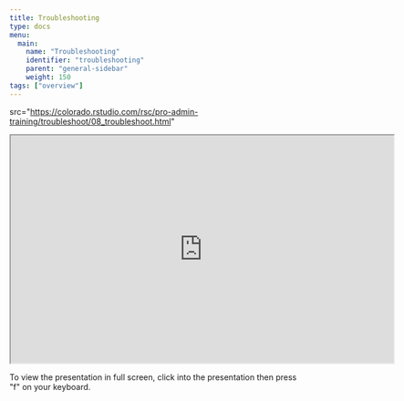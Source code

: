 ```yaml
---
title: Troubleshooting
type: docs
menu:
  main:
    name: "Troubleshooting"
    identifier: "troubleshooting"
    parent: "general-sidebar"
    weight: 150
tags: ["overview"]
---
```


 src="https://colorado.rstudio.com/rsc/pro-admin-training/troubleshoot/08_troubleshoot.html"

<iframe src="https://colorado.rstudio.com/rsc/pro-admin-training/troubleshoot/08_troubleshoot.html" width="672" height="400px">
</iframe>


To view the presentation in full screen, click into the presentation then press "f" on your keyboard.

